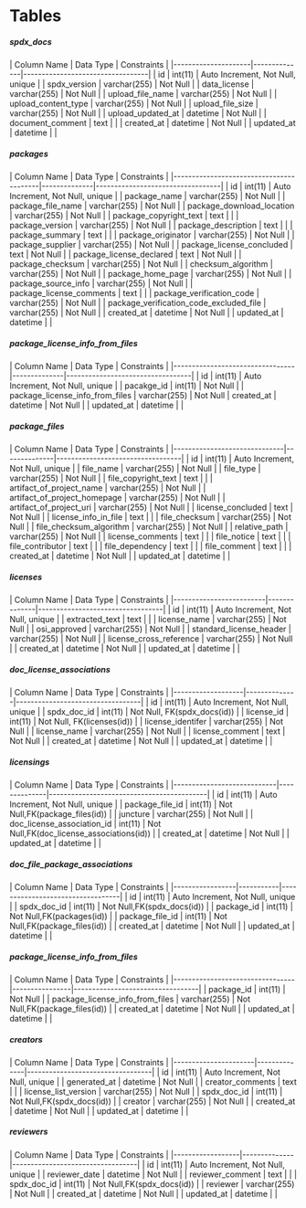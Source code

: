 Tables
======

<h5>spdx_docs</h5>
| Column Name         | Data Type    | Constraints                      |
|---------------------|--------------|----------------------------------|
| id                  | int(11)      | Auto Increment, Not Null, unique |
| spdx_version        | varchar(255) | Not Null                         |
| data_license        | varchar(255) | Not Null                         |
| upload_file_name    | varchar(255) | Not Null                         |
| upload_content_type | varchar(255) | Not Null                         |
| upload_file_size    | varchar(255) | Not Null                         |
| upload_updated_at   | datetime     | Not Null                         |
| document_comment    | text         |                                  |
| created_at          | datetime     | Not Null                         |
| updated_at          | datetime     |                                  |

<h5>packages</h5>
| Column Name                             | Data Type    | Constraints                      |
|-----------------------------------------|--------------|----------------------------------|
| id                                      | int(11)      | Auto Increment, Not Null, unique |
| package_name                            | varchar(255) | Not Null                         |
| package_file_name                       | varchar(255) | Not Null                         |
| package_download_location               | varchar(255) | Not Null                         |
| package_copyright_text                  | text         |                                  |
| package_version                         | varchar(255) | Not Null                         |
| package_description                     | text         |                                  |
| package_summary                         | text         |                                  |
| package_originator                      | varchar(255) | Not Null                         |
| package_supplier                        | varchar(255) | Not Null                         |
| package_license_concluded               | text         | Not Null                         |
| package_license_declared                | text         | Not Null                         |
| package_checksum                        | varchar(255) | Not Null                         |
| checksum_algorithm                      | varchar(255) | Not Null                         |
| package_home_page                       | varchar(255) | Not Null                         |
| package_source_info                     | varchar(255) | Not Null                         |
| package_license_comments                | text         |                                  |
| package_verification_code               | varchar(255) | Not Null                         |
| package_verification_code_excluded_file | varchar(255) | Not Null                         |
| created_at                              | datetime     | Not Null                         |
| updated_at                              | datetime     |                                  |

<h5>package_license_info_from_files</h5>
| Column Name                     | Data Type    | Constraints                      |
|---------------------------------|--------------|----------------------------------|
| id                              | int(11)      | Auto Increment, Not Null, unique |
| pacakge_id                      | int(11)      | Not Null                         |
| package_license_info_from_files | varchar(255) | Not Null
| created_at                      | datetime     | Not Null                         |
| updated_at                      | datetime     |                                  |


<h5>package_files</h5>
| Column Name                  | Data Type    | Constraints                      |
|------------------------------|--------------|----------------------------------|
| id                           | int(11)      | Auto Increment, Not Null, unique |
| file_name                    | varchar(255) | Not Null                         |
| file_type                    | varchar(255) | Not Null                         |
| file_copyright_text          | text         |                                  |
| artifact_of_project_name     | varchar(255) | Not Null                         |
| artifact_of_project_homepage | varchar(255) | Not Null                         |
| artifact_of_project_uri      | varchar(255) | Not Null                         |
| license_concluded            | text         | Not Null                         |
| license_info_in_file         | text         |                                  |
| file_checksum                | varchar(255) | Not Null                         |
| file_checksum_algorithm      | varchar(255) | Not Null                         |
| relative_path                | varchar(255) | Not Null                         |
| license_comments             | text         |                                  |
| file_notice                  | text         |                                  |
| file_contributor             | text         |                                  |
| file_dependency              | text         |                                  |
| file_comment                 | text         |                                  |
| created_at                   | datetime     | Not Null                         |
| updated_at                   | datetime     |                                  |

<h5>licenses</h5>
| Column Name             | Data Type    | Constraints                      |
|-------------------------|--------------|----------------------------------|
| id                      | int(11)      | Auto Increment, Not Null, unique |
| extracted_text          | text         |                                  |
| license_name            | varchar(255) | Not Null                         |
| osi_approved            | varchar(255) | Not Null                         |
| standard_license_header | varchar(255) | Not Null                         |
| license_cross_reference | varchar(255) | Not Null                         |
| created_at              | datetime     | Not Null                         |
| updated_at              | datetime     |                                  |

<h5>doc_license_associations</h5>
| Column Name       | Data Type    | Constraints                      |
|-------------------|--------------|----------------------------------|
| id                | int(11)      | Auto Increment, Not Null, unique |
| spdx_doc_id       | int(11)      | Not Null, FK(spdx_docs(id))      |
| license_id        | int(11)      | Not Null, FK(licenses(id))       |
| license_identifer | varchar(255) | Not Null                         |
| license_name      | varchar(255) | Not Null                         |
| license_comment   | text         | Not Null                         |
| created_at        | datetime     | Not Null                         |
| updated_at        | datetime     |                                  |

<h5>licensings</h5>
| Column Name                | Data Type    | Constraints                               |
|----------------------------|--------------|-------------------------------------------|
| id                         | int(11)      | Auto Increment, Not Null, unique          |
| package_file_id            | int(11)      | Not Null,FK(package_files(id))            |
| juncture                   | varchar(255) | Not Null                                  |
| doc_license_association_id | int(11)      | Not Null,FK(doc_license_associations(id)) |
| created_at                 | datetime     | Not Null                                  |
| updated_at                 | datetime     |                                           |

<h5>doc_file_package_associations</h5>
| Column Name     | Data Type | Constraints                      |
|-----------------|-----------|----------------------------------|
| id              | int(11)   | Auto Increment, Not Null, unique |
| spdx_doc_id     | int(11)   | Not Null,FK(spdx_docs(id))       |
| package_id      | int(11)   | Not Null,FK(packages(id))        |
| package_file_id | int(11)   | Not Null,FK(package_files(id))   |
| created_at      | datetime  | Not Null                         |
| updated_at      | datetime  |                                  |

<h5>package_license_info_from_files</h5>
| Column Name     | Data Type | Constraints                      |
|---------------------------------|----------------|----------------------------------|
| package_id                      | int(11)        | Not Null                         |
| package_license_info_from_files | varchar(255)   | Not Null,FK(package_files(id))   |
| created_at                      | datetime       | Not Null                         |
| updated_at                      | datetime       |                                  |

<h5>creators</h5>
| Column Name          | Data Type    | Constraints                      |
|----------------------|--------------|----------------------------------|
| id                   | int(11)      | Auto Increment, Not Null, unique |
| generated_at         | datetime     | Not Null                         |
| creator_comments     | text         |                                  |
| license_list_version | varchar(255) | Not Null                         |
| spdx_doc_id          | int(11)      | Not Null,FK(spdx_docs(id))       |
| creator              | varchar(255) | Not Null                         |
| created_at           | datetime     | Not Null                         |
| updated_at           | datetime     |                                  |

<h5>reviewers</h5>
| Column Name      | Data Type    | Constraints                      |
|------------------|--------------|----------------------------------|
| id               | int(11)      | Auto Increment, Not Null, unique |
| reviewer_date    | datetime     | Not Null                         |
| reviewer_comment | text         |                                  |
| spdx_doc_id      | int(11)      | Not Null,FK(spdx_docs(id))       |
| reviewer         | varchar(255) | Not Null                         |
| created_at       | datetime     | Not Null                         |
| updated_at       | datetime     |                                  |
